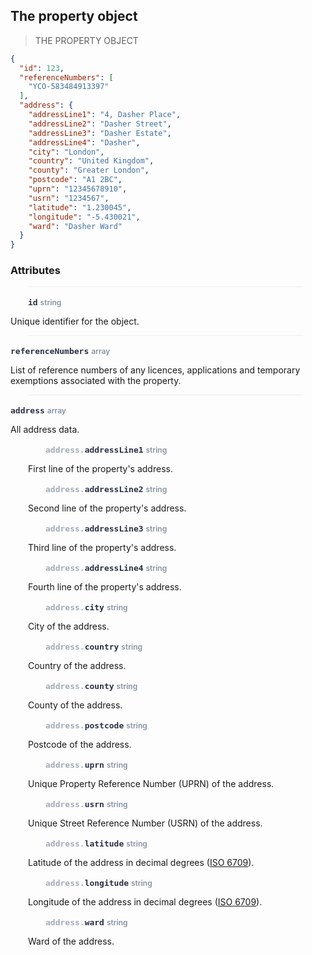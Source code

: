 ## The property object

> THE PROPERTY OBJECT

```json
{
  "id": 123,
  "referenceNumbers": [
    "YCO-583484913397"
  ],
  "address": {
    "addressLine1": "4, Dasher Place",
    "addressLine2": "Dasher Street",
    "addressLine3": "Dasher Estate",
    "addressLine4": "Dasher",
    "city": "London",
    "country": "United Kingdom",
    "county": "Greater London",
    "postcode": "A1 2BC",
    "uprn": "12345678910",
    "usrn": "1234567",
    "latitude": "1.230045",
    "longitude": "-5.430021",
    "ward": "Dasher Ward"
  }
}
```

### Attributes

<p style="max-width:440px; margin-bottom:0; margin-left:28px; padding-top:15px; padding-left:0px; border-top-style:solid; border-top-color:#eee; border-top-width:1px">
<span style="font-size:13px; font-weight:700; color:#2a2f45; font-family:Menlo, Consolas, monospace">id</span> <span style="font-size:12px; font-weight:600; color:#8792a2">string</span>
</p>

Unique identifier for the object.

<p style="max-width:440px; margin-bottom:0; margin-left:28px; border-bottom-style:solid; border-bottom-color:#eee; border-bottom-width:1px"></p>



<p style="max-width:440px; margin-bottom:0; margin-top:15px">
<span style="font-size:13px; font-weight:700; color:#2a2f45; font-family:Menlo, Consolas, monospace">referenceNumbers</span> <span style="font-size:12px; font-weight:600; color:#8792a2">array</span>
</p>

List of reference numbers of any licences, applications and temporary exemptions associated with the property.

<p style="max-width:440px; margin-bottom:0; margin-left:28px; border-bottom-style:solid; border-bottom-color:#eee; border-bottom-width:1px"></p>


<p style="max-width:440px; margin-bottom:0; margin-top:15px">
<span style="font-size:13px; font-weight:700; color:#2a2f45; font-family:Menlo, Consolas, monospace">address</span> <span style="font-size:12px; font-weight:600; color:#8792a2">array</span>
</p>

All address data.


<p style="max-width:440px; margin-bottom:0; margin-top:15px; padding-left:56px">
<span style="font-size:13px; font-weight:700; color:#2a2f45; font-family:Menlo, Consolas, monospace"><span style="color:#a3acb9">address.</span>addressLine1</span> <span style="font-size:12px; font-weight:600; color:#8792a2">string</span>
</p>

<span style="padding-left:28px">First line of the property's address.</span>


<p style="max-width:440px; margin-bottom:0; margin-top:15px; padding-left:56px">
<span style="font-size:13px; font-weight:700; color:#2a2f45; font-family:Menlo, Consolas, monospace"><span style="color:#a3acb9">address.</span>addressLine2</span> <span style="font-size:12px; font-weight:600; color:#8792a2">string</span>
</p>

<span style="padding-left:28px">Second line of the property's address.</span>


<p style="max-width:440px; margin-bottom:0; margin-top:15px; padding-left:56px">
<span style="font-size:13px; font-weight:700; color:#2a2f45; font-family:Menlo, Consolas, monospace"><span style="color:#a3acb9">address.</span>addressLine3</span> <span style="font-size:12px; font-weight:600; color:#8792a2">string</span>
</p>

<span style="padding-left:28px">Third line of the property's address.</span>


<p style="max-width:440px; margin-bottom:0; margin-top:15px; padding-left:56px">
<span style="font-size:13px; font-weight:700; color:#2a2f45; font-family:Menlo, Consolas, monospace"><span style="color:#a3acb9">address.</span>addressLine4</span> <span style="font-size:12px; font-weight:600; color:#8792a2">string</span>
</p>

<span style="padding-left:28px">Fourth line of the property's address.</span>


<p style="max-width:440px; margin-bottom:0; margin-top:15px; padding-left:56px">
<span style="font-size:13px; font-weight:700; color:#2a2f45; font-family:Menlo, Consolas, monospace"><span style="color:#a3acb9">address.</span>city</span> <span style="font-size:12px; font-weight:600; color:#8792a2">string</span>
</p>

<span style="padding-left:28px">City of the address.</span>


<p style="max-width:440px; margin-bottom:0; margin-top:15px; padding-left:56px">
<span style="font-size:13px; font-weight:700; color:#2a2f45; font-family:Menlo, Consolas, monospace"><span style="color:#a3acb9">address.</span>country</span> <span style="font-size:12px; font-weight:600; color:#8792a2">string</span>
</p>

<span style="padding-left:28px">Country of the address.</span>


<p style="max-width:440px; margin-bottom:0; margin-top:15px; padding-left:56px">
<span style="font-size:13px; font-weight:700; color:#2a2f45; font-family:Menlo, Consolas, monospace"><span style="color:#a3acb9">address.</span>county</span> <span style="font-size:12px; font-weight:600; color:#8792a2">string</span>
</p>

<span style="padding-left:28px">County of the address.</span>


<p style="max-width:440px; margin-bottom:0; margin-top:15px; padding-left:56px">
<span style="font-size:13px; font-weight:700; color:#2a2f45; font-family:Menlo, Consolas, monospace"><span style="color:#a3acb9">address.</span>postcode</span> <span style="font-size:12px; font-weight:600; color:#8792a2">string</span>
</p>

<span style="padding-left:28px">Postcode of the address.</span>


<p style="max-width:440px; margin-bottom:0; margin-top:15px; padding-left:56px">
<span style="font-size:13px; font-weight:700; color:#2a2f45; font-family:Menlo, Consolas, monospace"><span style="color:#a3acb9">address.</span>uprn</span> <span style="font-size:12px; font-weight:600; color:#8792a2">string</span>
</p>

<span style="padding-left:28px">Unique Property Reference Number (UPRN) of the address.</span>


<p style="max-width:440px; margin-bottom:0; margin-top:15px; padding-left:56px">
<span style="font-size:13px; font-weight:700; color:#2a2f45; font-family:Menlo, Consolas, monospace"><span style="color:#a3acb9">address.</span>usrn</span> <span style="font-size:12px; font-weight:600; color:#8792a2">string</span>
</p>

<span style="padding-left:28px">Unique Street Reference Number (USRN) of the address.</span>


<p style="max-width:440px; margin-bottom:0; margin-top:15px; padding-left:56px">
<span style="font-size:13px; font-weight:700; color:#2a2f45; font-family:Menlo, Consolas, monospace"><span style="color:#a3acb9">address.</span>latitude</span> <span style="font-size:12px; font-weight:600; color:#8792a2">string</span>
</p>

<span style="padding-left:28px">Latitude of the address in decimal degrees (<a href="https://wikipedia.org/wiki/ISO_6709" target="_blank">ISO 6709</a>).</span>


<p style="max-width:440px; margin-bottom:0; margin-top:15px; padding-left:56px">
<span style="font-size:13px; font-weight:700; color:#2a2f45; font-family:Menlo, Consolas, monospace"><span style="color:#a3acb9">address.</span>longitude</span> <span style="font-size:12px; font-weight:600; color:#8792a2">string</span>
</p>

<span style="padding-left:28px">Longitude of the address in decimal degrees (<a href="https://wikipedia.org/wiki/ISO_6709" target="_blank">ISO 6709</a>).</span>


<p style="max-width:440px; margin-bottom:0; margin-top:15px; padding-left:56px">
<span style="font-size:13px; font-weight:700; color:#2a2f45; font-family:Menlo, Consolas, monospace"><span style="color:#a3acb9">address.</span>ward</span> <span style="font-size:12px; font-weight:600; color:#8792a2">string</span>
</p>

<span style="padding-left:28px">Ward of the address.</span>

